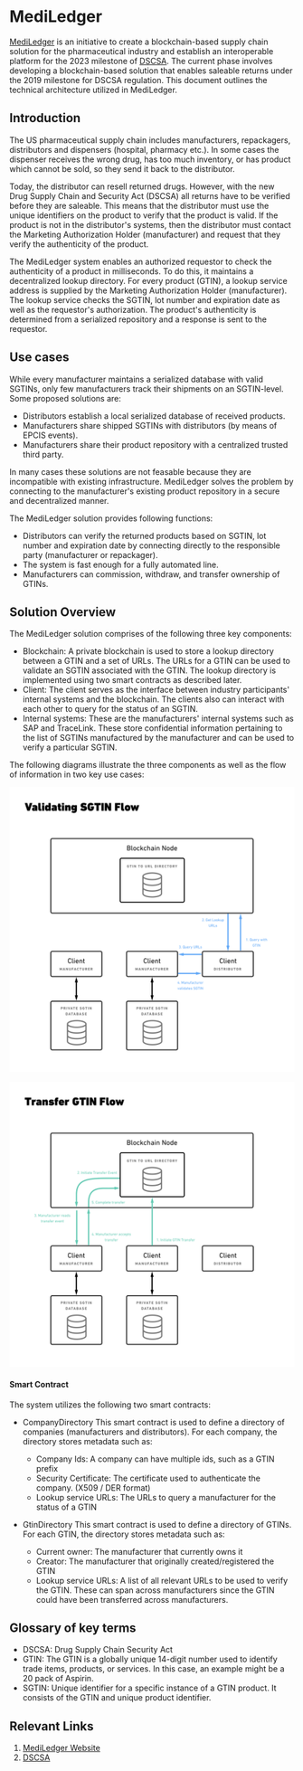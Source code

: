 # MediLedger

[MediLedger](https://www.mediledger.com/) is an initiative to create a blockchain-based supply chain solution for the pharmaceutical industry and establish an interoperable platform for the 2023 milestone of [DSCSA](https://www.fda.gov/Drugs/DrugSafety/DrugIntegrityandSupplyChainSecurity/DrugSupplyChainSecurityAct/). The current phase involves developing a blockchain-based solution that enables saleable returns under the 2019 milestone for DSCSA regulation. This document outlines the technical architecture utilized in MediLedger.

## Introduction

The US pharmaceutical supply chain includes manufacturers, repackagers, distributors and dispensers (hospital, pharmacy etc.).  In some cases the dispenser receives the wrong drug, has too much inventory, or has product which cannot be sold, so they send it back to the distributor.

Today, the distributor can resell returned drugs. However, with the new Drug Supply Chain and Security Act (DSCSA) all returns have to be verified before they are saleable. This means that the distributor must use the unique identifiers on the product to verify that the product is valid. If the product is not in the distributor's systems, then the distributor must contact the Marketing Authorization Holder (manufacturer) and request that they verify the authenticity of the product.

The MediLedger system enables an authorized requestor to check the authenticity of a product in milliseconds. To do this, it maintains a decentralized lookup directory. For every product (GTIN), a lookup service address is supplied by the Marketing Authorization Holder (manufacturer). The lookup service checks the SGTIN, lot number and expiration date as well as the requestor's authorization. The product's authenticity is determined from a serialized repository and a response is sent to the requestor.

## Use cases

While every manufacturer maintains a serialized database with valid SGTINs, only few manufacturers track their shipments on an SGTIN-level.
Some proposed solutions are:

* Distributors establish a local serialized database of received products.
* Manufacturers share shipped SGTINs with distributors (by means of EPCIS events).
* Manufacturers share their product repository with a centralized trusted third party.

In many cases these solutions are not feasable because they are incompatible with existing infrastructure.
MediLedger solves the problem by connecting to the manufacturer's existing product repository in a secure and decentralized manner.

The MediLedger solution provides following functions:
* Distributors can verify the returned products based on SGTIN, lot number and expiration date by connecting directly to the responsible party (manufacturer or repackager).
* The system is fast enough for a fully automated line.
* Manufacturers can commission, withdraw, and transfer ownership of GTINs.

## Solution Overview

The MediLedger solution comprises of the following three key components:
* Blockchain: A private blockchain is used to store a lookup directory between a GTIN and a set of URLs. The URLs for a GTIN can be used to validate an SGTIN associated with the GTIN. The lookup directory is implemented using two smart contracts as described later.
* Client: The client serves as the interface between industry participants' internal systems and the blockchain. The clients also can interact with each other to query for the status of an SGTIN.
* Internal systems: These are the manufacturers' internal systems such as SAP and TraceLink. These store confidential information pertaining to the list of SGTINs manufactured by the manufacturer and can be used to verify a particular SGTIN.

The following diagrams illustrate the three components as well as the flow of information in two key use cases:

![Validating a GTIN](validate-sgtin.png)

![Transferring a GTIN](transfer-gtin.png)

#### Smart Contract

The system utilizes the following two smart contracts:

* CompanyDirectory
This smart contract is used to define a directory of companies (manufacturers and distributors). For each company, the directory stores metadata such as:
  * Company Ids: A company can have multiple ids, such as a GTIN prefix
  * Security Certificate: The certificate used to authenticate the company. (X509 / DER format)
  * Lookup service URLs: The URLs to query a manufacturer for the status of a GTIN

* GtinDirectory
This smart contract is used to define a directory of GTINs. For each GTIN, the directory stores metadata such as:
  * Current owner: The manufacturer that currently owns it
  * Creator: The manufacturer that originally created/registered the GTIN
  * Lookup service URLs: A list of all relevant URLs to be used to verify the GTIN. These can span across manufacturers since the GTIN could have been transferred across manufacturers.


## Glossary of key terms

* DSCSA: Drug Supply Chain Security Act
* GTIN: The GTIN is a globally unique 14-digit number used to identify trade items, products, or services. In this case, an example might be a 20 pack of Aspirin.
* SGTIN: Unique identifier for a specific instance of a GTIN product. It consists of the GTIN and unique product identifier.

## Relevant Links

1. [MediLedger Website](https://www.mediledger.com/)
2. [DSCSA](https://www.fda.gov/Drugs/DrugSafety/DrugIntegrityandSupplyChainSecurity/DrugSupplyChainSecurityAct/)
